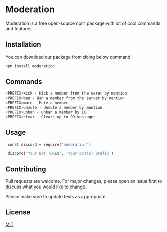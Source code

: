 # Moderation

Moderation is a free open-source npm package with lot of cool commands and features

## Installation

You can download our package from doing below command.

```bash
npm install moderation
```

## Commands

```bash
<PREFIX>kick - Kick a member from the serer by mention
<PREFIX>ban - Ban a member from the server by mention
<PREFIX>mute - Mute a member
<PREFIX>unmute - Unmute a member by mention
<PREFIX>unban - Unban a member by ID
<PREFIX>clear - Clears up to 99 messages
```

## Usage

```bash
 const discord = require('moderation')

 discord('Your Bot TOKEN', 'Your bot(s) prefix')
```

## Contributing
Pull requests are welcome. For major changes, please open an issue first to discuss what you would like to change.

Please make sure to update tests as appropriate.

## License
[MIT](https://choosealicense.com/licenses/mit/)
